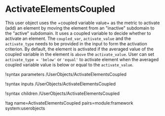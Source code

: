 # ActivateElementsCoupled

This user object uses the +coupled variable value+ as the metric to activate (add) an element by moving the element from an "inactive" subdomain to the "active" subdomain. It uses a coupled variable to decide whether to activate an element. The `coupled_var`, `activate_value` and the `activate_type` needs to be provided in the input to form the activation criterion. By default, the element is activated if the averaged value of the coupled variable in the element is `above` the `activate_value`. User can set `activate_type = 'below'` or `'equal'` to activate element when the averaged coupled variable value is below or equal to the `activate_value`.

!syntax parameters /UserObjects/ActivateElementsCoupled

!syntax inputs /UserObjects/ActivateElementsCoupled

!syntax children /UserObjects/ActivateElementsCoupled

!tag name=ActivateElementsCoupled pairs=module:framework system:userobjects
